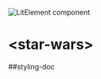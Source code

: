 ![LitElement component](https://img.shields.io/badge/litElement-component-blue.svg)

# \<star-wars>

##styling-doc